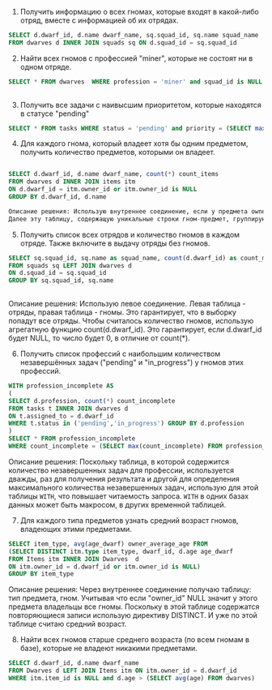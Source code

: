 1. Получить информацию о всех гномах, которые входят в какой-либо отряд, вместе с информацией об их отрядах.

``` sql
SELECT d.dwarf_id, d.name dwarf_name, sq.squad_id, sq.name squad_name 
FROM dwarves d INNER JOIN squads sq ON d.squad_id = sq.squad_id
```



2. Найти всех гномов с профессией "miner", которые не состоят ни в одном отряде.
 ```sql
 SELECT * FROM dwarves  WHERE profession = 'miner' and squad_id is NULL
   
   ```

3. Получить все задачи с наивысшим приоритетом, которые находятся в статусе "pending"
``` sql
SELECT * FROM tasks WHERE status = 'pending' and priority = (SELECT max(priority) FROM tasks)

```

4. Для каждого гнома, который владеет хотя бы одним предметом, получить количество предметов, которыми он владеет.
``` sql

SELECT d.dwarf_id, d.name dwarf_name, count(*) count_items 
FROM dwarves d INNER JOIN items itm 
ON d.dwarf_id = itm.owner_id or itm.owner_id is NULL 
GROUP BY d.dwarf_id, d.name

Описание решения: Использую внутреннее соединение, если у предмета owner_id NULL, это значит, что им владеют все гномы. 
Далее эту таблицу, содержащую уникальные строки гном-предмет, группирую по гномам и считаю количество строк.

```

5. Получить список всех отрядов и количество гномов в каждом отряде. Также включите в выдачу отряды без гномов.
 ``` sql 
 SELECT sq.squad_id, sq.name as squad_name, count(d.dwarf_id) as count_members 
 FROM squads sq LEFT JOIN dwarves d 
 ON d.squad_id = sq.squad_id
 GROUP BY sq.squad_id, sq.name
   
   ```
Описание решения: Использую левое соединение. Левая таблица - отряды, правая таблица - гномы. Это гарантирует, что в выборку попадут все отряды. Чтобы считалось количество гномов, использую агрегатную функцию count(d.dwarf_id). 
Это гарантирует, если d.dwarf_id будет NULL, то число будет 0, в отличие от count(*).


6. Получить список профессий с наибольшим количеством незавершённых задач ("pending" и "in_progress") у гномов этих профессий.

``` sql
WITH profession_incomplete AS
(
SELECT d.profession, count(*) count_incomplete 
FROM tasks t INNER JOIN dwarves d 
ON t.assigned_to = d.dwarf_id  
WHERE t.status in ('pending','in_progress') GROUP BY d.profession
)
SELECT * FROM profession_incomplete 
WHERE count_incomplete = (SELECT max(count_incomplete) FROM profession_incomplete)
```

Описание решения: Поскольку таблица, в которой содержится количество незавершенных задач для профессии, используется дважды, раз для получения результата и другой для определения максимального количества незавершенных задач, использую для этой таблицы `WITH`, что повышает читаемость запроса. `WITH`  в одних базах данных может быть макросом, в других
временной таблицей.


7. Для каждого типа предметов узнать средний возраст гномов, владеющих этими предметами.

```sql
SELECT item_type, avg(age_dwarf) owner_average_age FROM 
(SELECT DISTINCT itm.type item_type, dwarf_id, d.age age_dwarf 
FROM Items itm INNER JOIN Dwarves  d 
ON itm.owner_id = d.dwarf_id or itm.owner_id is NULL) 
GROUP BY item_type  
``` 

Описание решения: Через внутреннее соединение получаю таблицу: тип предмета, гном. Учитывая что если "owner_id" NULL значит у этого предмета владельцы все гномы.  Поскольку в этой таблице содержатся повторяющиеся записи использую директиву DISTINCT. И уже по этой таблице считаю средний возраст. 

8. Найти всех гномов старше среднего возраста (по всем гномам в базе), которые не владеют никакими предметами.

```sql
SELECT d.dwarf_id, d.name dwarf_name 
FROM Dwarves d LEFT JOIN Items itm ON itm.owner_id = d.dwarf_id 
WHERE itm.item_id is NULL and d.age > (SELECT avg(age) FROM dwarves)   
```
